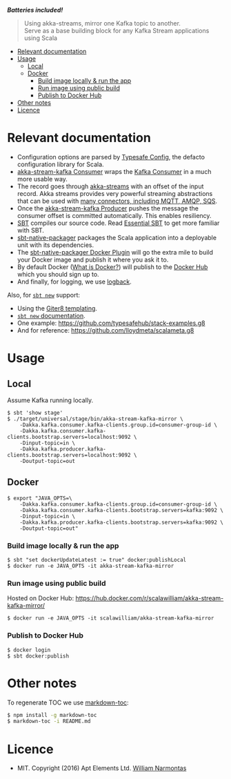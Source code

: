 ***Batteries included!***

> Using akka-streams, mirror one Kafka topic to another.<br>
Serve as a base building block for any Kafka Stream applications using Scala

<!-- toc -->

- [Relevant documentation](#relevant-documentation)
- [Usage](#usage)
  * [Local](#local)
  * [Docker](#docker)
    + [Build image locally & run the app](#build-image-locally--run-the-app)
    + [Run image using public build](#run-image-using-public-build)
    + [Publish to Docker Hub](#publish-to-docker-hub)
- [Other notes](#other-notes)
- [Licence](#licence)

<!-- tocstop -->

# Relevant documentation

* Configuration options are parsed by [Typesafe Config](https://github.com/typesafehub/config), the defacto configuration library for Scala.
* [akka-stream-kafka Consumer](http://doc.akka.io/docs/akka-stream-kafka/current/consumer.html) wraps the
  [Kafka Consumer](https://www.confluent.io/blog/tutorial-getting-started-with-the-new-apache-kafka-0-9-consumer-client/)
  in a much more usable way.
* The record goes through [akka-streams](http://doc.akka.io/docs/akka/2.4/scala/stream/index.html) with an offset of the input record. Akka streams
provides very powerful streaming abstractions that can be used with [many connectors, including MQTT, AMQP, SQS](http://developer.lightbend.com/docs/alpakka/current/).
* Once the [akka-stream-kafka Producer](http://doc.akka.io/docs/akka-stream-kafka/current/producer.html) pushes the message the consumer offset is committed automatically. This enables resiliency.
* [SBT](http://www.scala-sbt.org/) compiles our source code. Read [Essential SBT](https://www.scalawilliam.com/essential-sbt/) to get more familiar with SBT.
* [sbt-native-packager](http://www.scala-sbt.org/sbt-native-packager/) packages the Scala application into a deployable unit with its dependencies.
* The [sbt-native-packager Docker Plugin](http://www.scala-sbt.org/sbt-native-packager/formats/docker.html) will go the extra mile to build your Docker image and publish it where you ask it to.
* By default Docker ([What is Docker?](https://www.docker.com/what-docker)) will publish to the [Docker Hub](https://docs.docker.com/docker-hub/) which you should sign up to.
* And finally, for logging, we use [logback](https://logback.qos.ch/).


Also, for [`sbt new`](http://www.scala-sbt.org/0.13/docs/sbt-new-and-Templates.html) support:
* Using the [Giter8 templating](http://www.foundweekends.org/giter8/).
* [`sbt new` documentation](http://www.scala-sbt.org/0.13/docs/sbt-new-and-Templates.html).
* One example: https://github.com/typesafehub/stack-examples.g8
* And for reference: https://github.com/lloydmeta/scalameta.g8


# Usage

## Local

Assume Kafka running locally.

```
$ sbt 'show stage'
$ ./target/universal/stage/bin/akka-stream-kafka-mirror \
    -Dakka.kafka.consumer.kafka-clients.group.id=consumer-group-id \
    -Dakka.kafka.consumer.kafka-clients.bootstrap.servers=localhost:9092 \
    -Dinput-topic=in \
    -Dakka.kafka.producer.kafka-clients.bootstrap.servers=localhost:9092 \
    -Doutput-topic=out
```

## Docker

```
$ export "JAVA_OPTS=\
    -Dakka.kafka.consumer.kafka-clients.group.id=consumer-group-id \
    -Dakka.kafka.consumer.kafka-clients.bootstrap.servers=kafka:9092 \
    -Dinput-topic=in \
    -Dakka.kafka.producer.kafka-clients.bootstrap.servers=kafka:9092 \
    -Doutput-topic=out"
```

### Build image locally & run the app

```
$ sbt "set dockerUpdateLatest := true" docker:publishLocal
$ docker run -e JAVA_OPTS -it akka-stream-kafka-mirror
```

### Run image using public build

Hosted on Docker Hub: https://hub.docker.com/r/scalawilliam/akka-stream-kafka-mirror/

```
$ docker run -e JAVA_OPTS -it scalawilliam/akka-stream-kafka-mirror
```

### Publish to Docker Hub

```
$ docker login
$ sbt docker:publish
```

# Other notes
To regenerate TOC we use [markdown-toc](https://github.com/jonschlinkert/markdown-toc):

```bash
$ npm install -g markdown-toc
$ markdown-toc -i README.md
```

# Licence
* MIT. Copyright (2016) Apt Elements Ltd. [William Narmontas](https://www.scalawilliam.com/)
